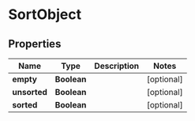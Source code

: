 # SortObject

## Properties
Name | Type | Description | Notes
------------ | ------------- | ------------- | -------------
**empty** | **Boolean** |  |  [optional]
**unsorted** | **Boolean** |  |  [optional]
**sorted** | **Boolean** |  |  [optional]
